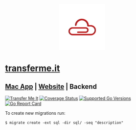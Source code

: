 <p align="center"><img height="150px" src="https://github.com/maxisme/transferme.it/raw/master/images/og_logo.png"></p>

# [transferme.it](https://transferme.it/)

## [Mac App](https://github.com/maxisme/transfermeit) | [Website](https://github.com/maxisme/transferme.it) | Backend

[![Transfer Me It](https://github.com/maxisme/transfermeit-backend/workflows/Transfer%20Me%20It/badge.svg?branch=master)](https://github.com/maxisme/transfermeit-backend/actions)
[![Coverage Status](https://codecov.io/gh/maxisme/transfermeit-backend/branch/master/graph/badge.svg)](https://codecov.io/gh/maxisme/transfermeit-backend)
[![Supported Go Versions](https://img.shields.io/badge/go-1.12%20|%201.13%20|%201.14-green&style=plastic)](https://github.com/maxisme/transfermeit-backend/actions)
[![Go Report Card](https://goreportcard.com/badge/github.com/maxisme/transfermeit-backend)](https://goreportcard.com/report/github.com/maxisme/transfermeit-backend)

To create new migrations run:
```
$ migrate create -ext sql -dir sql/ -seq "description"
```
